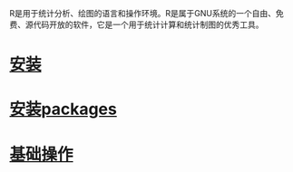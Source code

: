 <!--
 * @Author: wjn
 * @Date: 2020-02-29 11:11:42
 * @LastEditors: wjn
 * @LastEditTime: 2020-03-01 13:08:53
 -->

R是用于统计分析、绘图的语言和操作环境。R是属于GNU系统的一个自由、免费、源代码开放的软件，它是一个用于统计计算和统计制图的优秀工具。

# [安装](notes/install.md)

# [安装packages](notes/install_packages.md)

# [基础操作](notes/base_operation.md)